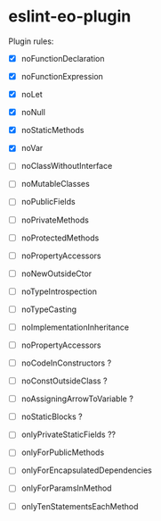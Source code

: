 # eslint-eo-plugin

Plugin rules:

- [x] noFunctionDeclaration
- [x] noFunctionExpression
- [x] noLet
- [x] noNull
- [x] noStaticMethods
- [x] noVar

- [ ] noClassWithoutInterface
- [ ] noMutableClasses
- [ ] noPublicFields
- [ ] noPrivateMethods
- [ ] noProtectedMethods
- [ ] noPropertyAccessors
- [ ] noNewOutsideCtor
- [ ] noTypeIntrospection
- [ ] noTypeCasting
- [ ] noImplementationInheritance
- [ ] noPropertyAccessors

- [ ] noCodeInConstructors ?
- [ ] noConstOutsideClass ?
- [ ] noAssigningArrowToVariable ?
- [ ] noStaticBlocks ?
- [ ] onlyPrivateStaticFields ??

- [ ] onlyForPublicMethods
- [ ] onlyForEncapsulatedDependencies
- [ ] onlyForParamsInMethod
- [ ] onlyTenStatementsEachMethod

